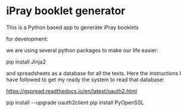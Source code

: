 iPray booklet generator
=======================

This is a Python based app to generate iPray booklets


for development:

we are using several python packages to make our life easier:

pip install Jinja2

and spreadsheets as a database for all the texts. Here the instructions I have followed to get my ready the system to read that database:

https://gspread.readthedocs.io/en/latest/oauth2.html

pip install --upgrade oauth2client
pip install PyOpenSSL

